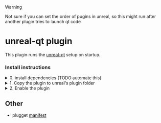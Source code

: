 > [!WARNING]
> Not sure if you can set the order of pugins in unreal, so this might run after another plugin tries to launch qt code

# unreal-qt plugin
This plugin runs the [unreal-qt](https://github.com/hannesdelbeke/unreal-qt) setup on startup.

### Install instructions

<details>
<summary>0. install dependencies (TODO automate this)</summary>
  
Use pip to install the Python dependencies to Unreal site packages.
  - [unreal-qt](https://github.com/hannesdelbeke/unreal-qt)
  - PySide6
</details>


<details>
<summary>1. Copy the plugin to unreal's plugin folder</summary>
  
  - [Download](https://github.com/hannesdelbeke/unreal-qt-plugin/archive/refs/heads/main.zip) and Unzip  
  - Copy the extracted `UnrealQt` folder to Unreal's plugins folder  
</details>


<details>
<summary>2. Enable the plugin</summary>
  
  - Open the Unreal plugin editor from the menu `edit/Plugins`
  - Enable the `Unreal Qt` plugin
  - Restart Unreal
</details>

## Other
- plugget [manifest](https://github.com/plugget/plugget-pkgs/tree/main/unreal/unreal-qt)
